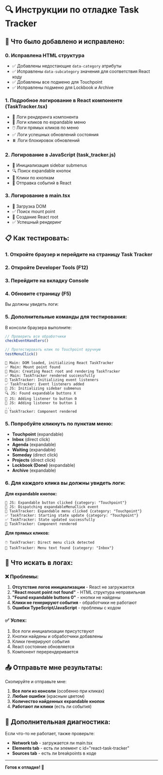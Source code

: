 # 🔍 Инструкции по отладке Task Tracker

## 🚀 Что было добавлено и исправлено:

### 0. **Исправлена HTML структура**
- ✅ Добавлены недостающие `data-category` атрибуты
- ✅ Исправлены `data-subcategory` значения для соответствия React коду
- ✅ Добавлены все подменю для Touchpoint
- ✅ Исправлены подменю для Lockbook и Archive

### 1. **Подробное логирование в React компоненте (TaskTracker.tsx)**
- 🔄 Логи рендеринга компонента
- 🎯 Логи кликов по expandable меню
- 🖱️ Логи прямых кликов по меню
- ✅ Логи успешных обновлений состояния
- ⏸️ Логи блокировок обновлений

### 2. **Логирование в JavaScript (task_tracker.js)**
- 🔧 Инициализация sidebar submenus
- 🔍 Поиск expandable кнопок
- 🎯 Клики по кнопкам
- 📡 Отправка событий в React

### 3. **Логирование в main.tsx**
- 🚀 Загрузка DOM
- ✅ Поиск mount point
- 🎯 Создание React root
- ✅ Успешный рендеринг

## 📋 Как тестировать:

### 1. **Откройте браузер и перейдите на страницу Task Tracker**

### 2. **Откройте Developer Tools (F12)**

### 3. **Перейдите на вкладку Console**

### 4. **Обновите страницу (F5)**
Вы должны увидеть логи:

### 5. **Дополнительные команды для тестирования:**
В консоли браузера выполните:
```javascript
// Проверить все обработчики
checkEventHandlers()

// Протестировать клик по Touchpoint вручную
testMenuClick()
```
```
🚀 Main: DOM loaded, initializing React TaskTracker
✅ Main: Mount point found
🎯 Main: Creating React root and rendering TaskTracker
✅ Main: TaskTracker rendered successfully
🚀 TaskTracker: Initializing event listeners
✅ TaskTracker: Event listeners added
🔧 JS: Initializing sidebar submenus
🔍 JS: Found expandable buttons X
🔘 JS: Adding listener to button 0
🔘 JS: Adding listener to button 1
...
🔄 TaskTracker: Component rendered
```

### 5. **Попробуйте кликнуть по пунктам меню:**
- **Touchpoint** (expandable)
- **Inbox** (direct click)
- **Agenda** (expandable)
- **Waiting** (expandable)
- **Someday** (direct click)
- **Projects** (direct click)
- **Lockbook (Done)** (expandable)
- **Archive** (expandable)

### 6. **Для каждого клика вы должны увидеть логи:**

**Для expandable кнопок:**
```
🎯 JS: Expandable button clicked {category: "Touchpoint"}
📡 JS: Dispatching expandableMenuClick event
🎯 TaskTracker: Expandable menu clicked {category: "Touchpoint"}
✅ TaskTracker: Starting state update {category: "Touchpoint"}
✅ TaskTracker: State updated successfully
🔄 TaskTracker: Component rendered
```

**Для прямых кликов:**
```
🖱️ TaskTracker: Direct menu click detected
📝 TaskTracker: Menu text found {category: "Inbox"}
```

## 🚨 Что искать в логах:

### ❌ **Проблемы:**
1. **Отсутствие логов инициализации** - React не загружается
2. **"React mount point not found"** - HTML структура неправильная
3. **"Found expandable buttons 0"** - кнопки не найдены
4. **Клики не генерируют события** - обработчики не работают
5. **Ошибки TypeScript/JavaScript** - проблемы с кодом

### ✅ **Успех:**
1. Все логи инициализации присутствуют
2. Кнопки найдены и обработчики добавлены
3. Клики генерируют события
4. React состояние обновляется
5. Компонент перерендеривается

## 📤 Отправьте мне результаты:

Скопируйте и отправьте мне:
1. **Все логи из консоли** (особенно при кликах)
2. **Любые ошибки** (красным цветом)
3. **Количество найденных expandable кнопок**
4. **Работают ли клики** (есть ли события)

## 🔧 Дополнительная диагностика:

Если что-то не работает, также проверьте:
- **Network tab** - загружается ли main.tsx
- **Elements tab** - есть ли элемент с id="react-task-tracker"
- **Sources tab** - есть ли breakpoints в коде

---

**Готов к отладке! 🚀**
